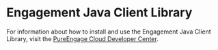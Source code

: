 # Engagement Java Client Library

For information about how to install and use the Engagement Java Client Library, visit the [PureEngage Cloud Developer Center](https://developer.genesyscloud.com/client-libraries/engagement).